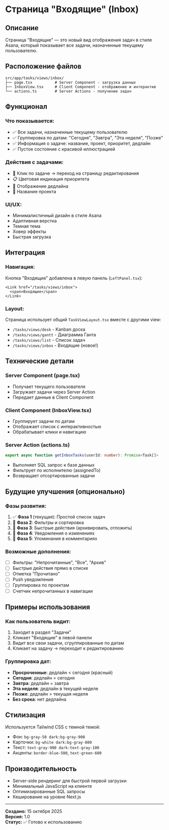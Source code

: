 # Страница "Входящие" (Inbox)

## Описание
Страница "Входящие" — это новый вид отображения задач в стиле Asana, который показывает все задачи, назначенные текущему пользователю.

## Расположение файлов
```
src/app/tasks/views/inbox/
├── page.tsx          # Server Component - загрузка данных
├── InboxView.tsx     # Client Component - отображение и интерактив
└── actions.ts        # Server Actions - получение задач
```

## Функционал

### Что показывается:
- ✅ Все задачи, назначенные текущему пользователю
- ✅ Группировка по датам: "Сегодня", "Завтра", "Эта неделя", "Позже"
- ✅ Информация о задаче: название, проект, приоритет, дедлайн
- ✅ Пустое состояние с красивой иллюстрацией

### Действия с задачами:
- 🔗 Клик по задаче → переход на страницу редактирования
- 📋 Цветовая индикация приоритета
- 📅 Отображение дедлайна
- 🏢 Название проекта

### UI/UX:
- Минималистичный дизайн в стиле Asana
- Адаптивная верстка
- Темная тема
- Ховер эффекты
- Быстрая загрузка

## Интеграция

### Навигация:
Кнопка "Входящие" добавлена в левую панель (`LeftPanel.tsx`):
```tsx
<Link href="/tasks/views/inbox">
  <span>Входящие</span>
</Link>
```

### Layout:
Страница использует общий `TaskViewLayout.tsx` вместе с другими view:
- `/tasks/views/desk` - Kanban доска
- `/tasks/views/gantt` - Диаграмма Ганта
- `/tasks/views/list` - Список задач
- `/tasks/views/inbox` - Входящие (новое!)

## Технические детали

### Server Component (page.tsx)
- Получает текущего пользователя
- Загружает задачи через Server Action
- Передает данные в Client Component

### Client Component (InboxView.tsx)
- Группирует задачи по датам
- Отображает список с интерактивностью
- Обрабатывает клики и навигацию

### Server Action (actions.ts)
```typescript
export async function getInboxTasks(userId: number): Promise<Task[]>
```
- Выполняет SQL запрос к базе данных
- Фильтрует по исполнителю (assignedTo)
- Возвращает отсортированные задачи

## Будущие улучшения (опционально)

### Фазы развития:
1. ✅ **Фаза 1** (текущая): Простой список задач
2. 🔄 **Фаза 2**: Фильтры и сортировка
3. 🔄 **Фаза 3**: Быстрые действия (архивировать, отложить)
4. 🔄 **Фаза 4**: Уведомления о изменениях
5. 🔄 **Фаза 5**: Упоминания в комментариях

### Возможные дополнения:
- [ ] Фильтры: "Непрочитанные", "Все", "Архив"
- [ ] Быстрые действия прямо в списке
- [ ] Отметка "Прочитано"
- [ ] Push уведомления
- [ ] Группировка по проектам
- [ ] Счетчик непрочитанных в навигации

## Примеры использования

### Как пользователь видит:
1. Заходит в раздел "Задачи"
2. Кликает "Входящие" в левой панели
3. Видит все свои задачи, сгруппированные по датам
4. Кликает на задачу → переходит к редактированию

### Группировка дат:
- **Просроченные**: дедлайн < сегодня (красный)
- **Сегодня**: дедлайн = сегодня
- **Завтра**: дедлайн = завтра
- **Эта неделя**: дедлайн в текущей неделе
- **Позже**: дедлайн > текущая неделя
- **Без срока**: нет дедлайна

## Стилизация

Используется Tailwind CSS с темной темой:
- Фон: `bg-gray-50 dark:bg-gray-900`
- Карточки: `bg-white dark:bg-gray-800`
- Текст: `text-gray-900 dark:text-gray-100`
- Акценты: `border-blue-500`, `text-green-600`

## Производительность

- Server-side рендеринг для быстрой первой загрузки
- Минимальный JavaScript на клиенте
- Оптимизированные SQL запросы
- Кеширование на уровне Next.js

---

**Создано:** 15 октября 2025  
**Версия:** 1.0  
**Статус:** ✅ Готово к использованию
